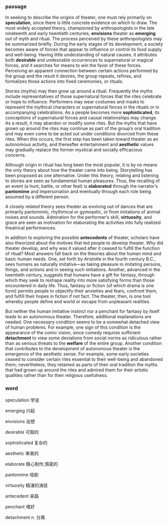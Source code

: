 ### passage

In seeking to describe the origins of theater, one must rely primarily on **speculation**, since there is little concrete evidence on which to draw. The most widely accepted theory, championed by anthropologists in the late nineteenth and early twentieth centuries, **envisions** theater as **emerging** out of myth and ritual. The process perceived by these anthropologists may be summarized briefly. During the early stages of its development, a society becomes aware of forces that appear to influence or control its food supply and well-being. Having little understanding of natural causes, it attributes both **desirable** and undesirable occurrences to supernatural or magical forces, and it searches for means to win the favor of these forces. Perceiving an apparent connection between certain actions performed by the group and the result it desires, the group repeats, refines, and formalizes those actions into fixed ceremonies, or rituals.

Stories (myths) may then grow up around a ritual. Frequently the myths include representatives of those supernatural forces that the rites celebrate or hope to influence. Performers may wear costumes and masks to represent the mythical characters or supernatural forces in the rituals or in accompanying celebrations. As a people becomes more **sophisticated**, its conceptions of supernatural forces and causal relationships may change. As a result, it may abandon or modify some rites. But the myths that have grown up around the rites may continue as part of the group’s oral tradition and may even come to be acted out under conditions divorced from these rites. When this occurs, the first step has been taken toward theater as an autonomous activity, and thereafter entertainment and **aesthetic** values may gradually replace the former mystical and socially efficacious concerns.

Although origin in ritual has long been the most popular, it is by no means the only theory about how the theater came into being. Storytelling has been proposed as one alternative. Under this theory, relating and listening to stories are seen as fundamental human pleasures. Thus, the recalling of an event (a hunt, battle, or other feat) is **elaborated** through the narrator’s **pantomime** and impersonation and eventually through each role being assumed by a different person.

A closely related theory sees theater as evolving out of dances that are primarily pantomimic, rhythmical or gymnastic, or from imitations of animal noises and sounds. Admiration for the performer’s skill, **virtuosity**, and grace are seen as motivation for elaborating the activities into fully realized theatrical performances.

In addition to exploring the possible **antecedents** of theater, scholars have also theorized about the motives that led people to develop theater. Why did theater develop, and why was it valued after it ceased to fulfill the function of ritual? Most answers fall back on the theories about the human mind and basic human needs. One, set forth by Aristotle in the fourth century B.C., sees humans as naturally imitative—as taking pleasure in imitating persons, things, and actions and in seeing such imitations. Another, advanced in the twentieth century, suggests that humans have a gift for fantasy, through which they seek to reshape reality into more satisfying forms than those encountered in daily life. Thus, fantasy or fiction (of which drama is one form) permits people to objectify their anxieties and fears, confront them, and fulfill their hopes in fiction if not fact. The theater, then, is one tool whereby people define and world or escape from unpleasant realities.

But neither the human imitative instinct nor a penchant for fantasy by itself leads to an autonomous theater. Therefore, additional explanations are needed. One necessary condition seems to be a somewhat detached view of human problems. For example, one sign of this condition is the appearance of the comic vision, since comedy requires sufficient **detachment** to view some deviations from social norms as ridiculous rather than as serious threats to the **welfare** of the entire group. Another condition that contributes to the development of autonomous theater is the emergence of the aesthetic sense. For example, some early societies ceased to consider certain rites essential to their well-being and abandoned them; nevertheless, they retained as parts of their oral tradition the myths that had grown up around the rites and admired them for their artistic qualities rather than for their religious usefulness.

### word

speculation                                         学说

emerging                                                兴起

envisions                                                设想

desirable                                                可取的

sophisticated                                         复杂的

aesthetic                                                  审美的

elaborate											精心制作,慎密的

pantomime                                           哑剧

virtuosity                                                  精湛的演技

antecedent                                              来路

penchant                                                嗜好

detachment                                          n. 分离